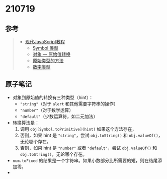 # 210719

## 参考

> - [现代JavaScript教程](https://zh.javascript.info/)
>   - [Symbol 类型](https://zh.javascript.info/symbol)
>   - [对象 — 原始值转换](https://zh.javascript.info/object-toprimitive)
>   - [原始类型的方法](https://zh.javascript.info/primitives-methods)
>   - [数字类型](https://zh.javascript.info/number)

## 原子笔记

- 对象到原始值的转换有三种类型（hint）：
  - `"string"`（对于 `alert` 和其他需要字符串的操作）
  - `"number"`（对于数学运算）
  - `"default"`（少数运算符，如二元加法）
- 转换算法是：
  1. 调用 `obj[Symbol.toPrimitive](hint)` 如果这个方法存在，
  2. 否则，如果 hint 是 `"string"`，尝试 `obj.toString()` 和 `obj.valueOf()`，无论哪个存在。
  3. 否则，如果 hint 是 `"number"` 或者 `"default"`，尝试 `obj.valueOf()` 和 `obj.toString()`，无论哪个存在。
- `num.toFixed` 的结果是一个字符串。如果小数部分比所需要的短，则在结尾添加零。
- 

